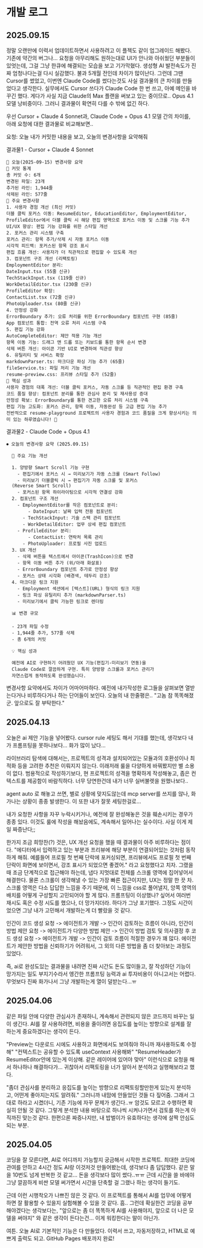 # 개발 로그

## 2025.09.15

정말 오랜만에 이력서 업데이트하면서 사용하려고 이 플젝도 같이 업그레이드 해봤다.
기존에 약간의 버그나... 요청을 아무리해도 원하는대로 UI가 안나와 아쉬웠던 부분들이 있엇는데, 그걸 그냥 한큐에 해결되는 모습을 보고 기가막혔다.
생성형 AI 발전속도가 진짜 엄청나다는걸 다시 실감했다. 불과 5개월 전인데 차이가 많이난다.
그런데 그땐 Cursor를 썼었고, 이번엔 Claude Code를 썼다는것도 사실 결과물의 큰 차이를 만들었다고 생각한다.
실무에서도 Cursor 쓰다가 Claude Code 한 번 쓰고, 아예 메인을 바꾸긴 했다.
게다가 사실 지금 Claude의 Max 플랜을 써보고 있는 중이므로.. Opus 4.1 모델 낭비중이다.
그러니 결과물이 확연히 다를 수 밖에 없긴 하다.

우선 Cursor + Claude 4 Sonnet과, Claude Code + Opus 4.1 모델 간의 차이를, 아래 요청에 대한 결과물로 비교해보면..

요청:
오늘 내가 커밋한 내용을 보고, 오늘의 변경사항을 요약해줘

결과물1 - Cursor + Claude 4 Sonnet

```
📅 오늘(2025-09-15) 변경사항 요약
🔢 커밋 통계
총 커밋 수: 6개
변경된 파일: 23개
추가된 라인: 1,944줄
삭제된 라인: 577줄
📝 주요 변경사항
1. 사용자 경험 개선 (최신 커밋)
더블 클릭 포커스 이동: ResumeEditor, EducationEditor, EmploymentEditor, ProfileEditor에서 더블 클릭 시 해당 편집 영역으로 포커스 이동 및 스크롤 기능 추가
UI/UX 향상: 편집 기능 강화를 위한 스타일 개선
2. 포커스 관리 시스템 구축
포커스 관리: 항목 추가/삭제 시 자동 포커스 이동
시각적 피드백: 포커스된 항목 강조 표시
편집 흐름 개선: 사용자가 더 직관적으로 편집할 수 있도록 개선
3. 컴포넌트 구조 개선 (리팩토링)
EmploymentEditor 분리:
DateInput.tsx (55줄 신규)
TechStackInput.tsx (119줄 신규)
WorkDetailEditor.tsx (230줄 신규)
ProfileEditor 확장:
ContactList.tsx (72줄 신규)
PhotoUploader.tsx (80줄 신규)
4. 안정성 강화
ErrorBoundary 추가: 오류 처리를 위한 ErrorBoundary 컴포넌트 구현 (85줄)
App 컴포넌트 통합: 전역 오류 처리 시스템 구축
5. 편집 기능 강화
AutoCompleteEditor: 제안 적용 기능 개선
항목 이동 기능: 드래그 앤 드롭 또는 키보드를 통한 항목 순서 변경
삭제 버튼 개선: 아이콘 기반 UI로 변경하여 직관성 향상
6. 유틸리티 및 서비스 확장
markdownParser.ts: 마크다운 파싱 기능 추가 (65줄)
fileService.ts: 파일 처리 기능 개선
resume-preview.css: 프리뷰 스타일 추가 (52줄)
🎯 핵심 성과
사용자 경험의 대폭 개선: 더블 클릭 포커스, 자동 스크롤 등 직관적인 편집 환경 구축
코드 품질 향상: 컴포넌트 분리를 통한 관심사 분리 및 재사용성 증대
안정성 확보: ErrorBoundary를 통한 견고한 오류 처리 시스템 구축
편집 기능 고도화: 포커스 관리, 항목 이동, 자동완성 등 고급 편집 기능 추가
전반적으로 resume-playground 프로젝트의 사용자 경험과 코드 품질을 크게 향상시키는 의미 있는 하루였습니다! 🚀
```

결과물2 - Claude Code + Opus 4.1

```
⏺ 오늘의 변경사항 요약 (2025.09.15)

  🎯 주요 기능 개선

  1. 양방향 Smart Scroll 기능 구현
    - 편집기에서 포커스 시 → 미리보기가 자동 스크롤 (Smart Follow)
    - 미리보기 더블클릭 시 → 편집기가 자동 스크롤 및 포커스
  (Reverse Smart Scroll)
    - 포커스된 항목 하이라이팅으로 시각적 연결성 강화
  2. 컴포넌트 구조 개선
    - EmploymentEditor를 작은 컴포넌트로 분리:
        - DateInput: 날짜 입력 전용 컴포넌트
      - TechStackInput: 기술 스택 관리 컴포넌트
      - WorkDetailEditor: 업무 상세 편집 컴포넌트
    - ProfileEditor 분리:
        - ContactList: 연락처 목록 관리
      - PhotoUploader: 프로필 사진 업로드
  3. UX 개선
    - 삭제 버튼을 텍스트에서 아이콘(TrashIcon)으로 변경
    - 항목 이동 버튼 추가 (위/아래 화살표)
    - ErrorBoundary 컴포넌트 추가로 안정성 향상
    - 포커스 상태 시각화 (배경색, 테두리 강조)
  4. 마크다운 링크 지원
    - Employment 섹션에서 [텍스트](URL) 형식의 링크 지원
    - 링크 파싱 유틸리티 추가 (markdownParser.ts)
    - 미리보기에서 클릭 가능한 링크로 렌더링

  📊 변경 규모

  - 23개 파일 수정
  - 1,944줄 추가, 577줄 삭제
  - 총 6개의 커밋

  💡 핵심 성과

  예전에 AI로 구현하기 어려웠던 UX 기능(편집기-미리보기 연동)을
  Claude Code로 깔끔하게 구현. 특히 양방향 스크롤과 포커스 관리가
  자연스럽게 동작하도록 완성했습니다.
  ```

변경사항 요약에서도 차이가 어마어마하다.
예전에 내가작성한 로그들을 살펴보면 열받는다거나 비루하다거나 하는 단어들이 보인다.
오늘의 내 한줄평은.. 
"고놈 참 똑똑해졌군. 앞으로도 잘 부탁한다."


## 2025.04.13

오늘은 ai 제안 기능을 넣어봤다.
cursor rule 세팅도 해서 기대를 했는데, 생각보다 내가 프롬프팅을 못하나보다... 화가 많이 났다...

라이브러리 탐색에 대해서는, 프로젝트의 성격과 설치되어있는 모듈과의 호환성이나 최적화 등을 고려한 추천은 이뤄지지 않는다. 이래저래 룰을 다양하게 바꿔봤지만 별 소용이 없다.
범용적으로 작성하기보다, 현 프로젝트의 성격을 명확하게 작성해놓고, 좁은 컨텍스트를 제공함이 바람직하다. 너무 당연한건데 내가 너무 실버불렛을 원했나보다..

agent auto 로 해놓고 쓰면, 별로 상황에 맞지도않는데 mcp server를 쓰지를 않나, 화가나는 상황이 종종 발생한다.
이 또한 내가 잘못 세팅한걸로...

내가 요청한 사항을 자꾸 누락시키거나, 예전에 잘 완성해놓은 것을 훼손시키는 경우가 종종 있다.
이것도 룰에 작성을 해놨음에도, 계속해서 일어나는 실수이다.
사실 이게 제일 짜증난다;;

한가지 조금 희망찬(?) 것은, UX 개선 요청을 했을 때 결과물이 아주 비루하다는 점이다.
"에디터에서 입력하고 있는 부분과 프리뷰에 해당 부분이 연결되어있는 것처럼 동작하게 해줘.
예를들어 프로필 첫 번째 단락에 포커싱되면, 프리뷰에서도 프로필 첫 번째 단락이 화면에 보이면서, 강조 표시가 되었으면 좋겠어." 라고 요청했다고 치자.
그랬을 때 조금 단계적으로 접근해야 하는데, 냅다 지멋대로 전체를 스크롤 영역에 집어넣어서 해결한다.
물론 스크롤이 생각해낼 수 있는 가장 빠른 접근이지만, UX는 정말 한 끗 차.
스크롤 영역은 다소 답답한 느낌을 주기 때문에, 이 느낌을 css로 풀어낼지, 앙쪽 영역의 배치를 어떻게 구성할지 고민되어야 할 게 많다.
프롬프팅이 이상했나? 싶어서 여러번 재시도 혹은 수정 시도를 했으나, 더 망가지더라.
하다가 그냥 포기했다. 그정도 시간이었으면 그냥 내가 고민해서 개발하는게 더 빨랐을 것 같다.

인간이 코드 생성 요청 -> 에이전트가 개발 -> 인간이 검토하는 흐름이 아니라,
인간이 방법 제안 요청 -> 에이전트가 다양한 방법 제안 -> 인간이 방법 검토 및 의사결정 후 코드 생성 요청 -> 에이전트가 개발 -> 인간이 검토 흐름이 적절한 경우가 꽤 많다.
에이전트가 제안한 방법을 신뢰하기가 어려워서, 그 외의 다른 방법을 좀 더 찾아보는 과정도 있었다.

즉, ai로 완성도있는 결과물을 내려면 진짜 시간도 돈도 많이들고, 잘 작성하던 기능이 망가지는 일도 부지기수라서
엥간한 프롬프팅 능력과 ai 투자비용이 아니고서는 어렵다.
무엇보다 진짜 화가나서 그냥 개발하는게 열이 덜받는다...ㅠ

## 2025.04.06

같은 파일 안에 다양한 관심사가 존재하니, 계속해서 관련되지 않은 코드까지 바꾸는 일이 생긴다.
AI를 잘 사용하려면, 비용을 줄이려면 응집도를 높이는 방향으로 설계를 잘 하는게 중요하겠다는 생각이 든다.

"Preview는 다운로드 시에도 사용하고 화면에서도 보여줘야 하니까 재사용하도록 수정해"
"컨텍스트는 공유할 수 있도록 useContext 사용해봐"
"ResumeHeader가 ResumeEditor안에 있는게 이상해. 같은 레이어에 있어야 맞아"
이런식으로 요청을 해서 하나하나 해결하다가...
귀찮아서 리팩토링을 너가 알아서 분석하고 실행해보라고 했다.

"좀더 관심사를 분리하고 응집도를 높이는 방향으로 리팩토링할만한게 있는지 분석하고, 어떤게 좋아지는지도 알려줘."
그러니까 내맘에 안들었던 것들 다 짚어줌.
그래서 그대로 하라고 시켰더니, 기존 기능에 자꾸 문제가 생긴다..ㅠ 암것도 모르고 수행하면 확실히 안될 것 같다.
그렇게 분석한 내용 바탕으로 하나씩 시켜나가면서 검토를 하는게 아직까진 맞는것 같다.
한편으론 짜증나지만, 내 밥벌이가 유효하다는 생각에 살짝 안심도 되는 부분.

## 2025.04.05

코딩을 잘 모른다면, AI로 어디까지 가능할지 궁금해서 시작한 프로젝트.
최대한 코딩에 관여를 안하고 4시간 정도 AI랑 이것저것 만들어봤는데, 생각보다 좀 답답했다.
같은 말을 10번도 넘게 반복한 것 같고... 돈을 생각보다 많이 썼다..ㅠㅠ
근데 시간을 쓸 바에야 그냥 깔끔하게 비싼 모델 써가면서 시간을 단축할 걸 그랬나 하는 생각이 들기도.

근데 이런 시행착오가 나쁘진 않은 것 같다. 이 프로젝트를 통해서 AI를 업무에 어떻게 하면 잘 활용할 수 있을지 실험해볼 수 있을 것 같다.
흠.. 그런데 확실한건 코딩을 공부해야겠다는 생각보다는, "앞으로는 좀 더 똑똑하게 AI를 사용해야지, 앞으로 더 나은 모델을 써야지" 와 같은 생각이 든다는건... 이게 워킹한다는 말이 아닌가.

여튼. 오늘 AI로 기본적인 기능은 다 만들었다. 이력서 쓰고, 자동저장하고, HTML로 예쁘게 출력도 되고. GitHub Pages 배포까지 완료!